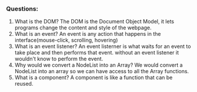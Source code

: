 ### Questions:
1. What is the DOM?
The DOM is the Document Object Model, it lets programs change the content and style of the webpage.
2. What is an event?
An event is any action that happens in the interface(mouse-click, scrolling, hovering)
3. What is an event listener?
An event listerner is what waits for an event to take place and then performs that event. without an event listener it wouldn't know to perform the event.
4. Why would we convert a NodeList into an Array?
We would convert a NodeList into an array so we can have access to all the Array functions.
5. What is a component?
A component is like a function that can be reused.
